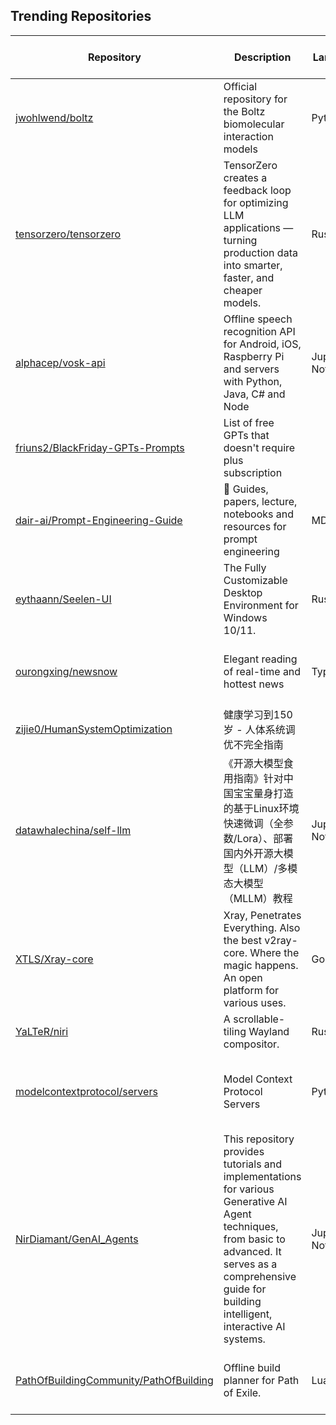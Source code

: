## Trending Repositories

| Repository | Description | Language | Stars | Forks | Built By | Current Period Stars |
|------------|-------------|----------|-------|-------|----------|---------------------|
| [jwohlwend/boltz](https://github.com/jwohlwend/boltz) | Official repository for the Boltz biomolecular interaction models | Python | 2477 | 387 | [jwohlwend](https://github.com/jwohlwend), [gcorso](https://github.com/gcorso), [ioannisa92](https://github.com/ioannisa92), [darianyang](https://github.com/darianyang), [latkins](https://github.com/latkins) | 61 |
| [tensorzero/tensorzero](https://github.com/tensorzero/tensorzero) | TensorZero creates a feedback loop for optimizing LLM applications — turning production data into smarter, faster, and cheaper models. | Rust | 6399 | 391 | [virajmehta](https://github.com/virajmehta), [GabrielBianconi](https://github.com/GabrielBianconi), [Aaron1011](https://github.com/Aaron1011) | 373 |
| [alphacep/vosk-api](https://github.com/alphacep/vosk-api) | Offline speech recognition API for Android, iOS, Raspberry Pi and servers with Python, Java, C# and Node | Jupyter Notebook | 11487 | 1394 | [nshmyrev](https://github.com/nshmyrev), [vadimdddd](https://github.com/vadimdddd), [nnkalita](https://github.com/nnkalita), [lkiesow](https://github.com/lkiesow), [nalbion](https://github.com/nalbion) | 987 |
| [friuns2/BlackFriday-GPTs-Prompts](https://github.com/friuns2/BlackFriday-GPTs-Prompts) | List of free GPTs that doesn't require plus subscription |  | 7700 | 1127 | [friuns2](https://github.com/friuns2), [divotlt](https://github.com/divotlt) | 215 |
| [dair-ai/Prompt-Engineering-Guide](https://github.com/dair-ai/Prompt-Engineering-Guide) | 🐙 Guides, papers, lecture, notebooks and resources for prompt engineering | MDX | 57660 | 5720 | [omarsar](https://github.com/omarsar), [S4MFI](https://github.com/S4MFI), [behrends](https://github.com/behrends), [ThunderCatXp](https://github.com/ThunderCatXp), [giornaledisistema](https://github.com/giornaledisistema) | 352 |
| [eythaann/Seelen-UI](https://github.com/eythaann/Seelen-UI) | The Fully Customizable Desktop Environment for Windows 10/11. | Rust | 8223 | 261 | [eythaann](https://github.com/eythaann), [luriusTM](https://github.com/luriusTM), [PhantomPixel-0418](https://github.com/PhantomPixel-0418) | 605 |
| [ourongxing/newsnow](https://github.com/ourongxing/newsnow) | Elegant reading of real-time and hottest news | TypeScript | 10873 | 3144 | [ourongxing](https://github.com/ourongxing), [d380025303](https://github.com/d380025303), [urlyy](https://github.com/urlyy), [jianlingzhong](https://github.com/jianlingzhong), [Cygra](https://github.com/Cygra) | 62 |
| [zijie0/HumanSystemOptimization](https://github.com/zijie0/HumanSystemOptimization) | 健康学习到150岁 - 人体系统调优不完全指南 |  | 16725 | 1204 | [zijie0](https://github.com/zijie0), [ksco](https://github.com/ksco) | 572 |
| [datawhalechina/self-llm](https://github.com/datawhalechina/self-llm) | 《开源大模型食用指南》针对中国宝宝量身打造的基于Linux环境快速微调（全参数/Lora）、部署国内外开源大模型（LLM）/多模态大模型（MLLM）教程 | Jupyter Notebook | 16979 | 1838 | [KMnO4-zx](https://github.com/KMnO4-zx), [L4HeyXiao](https://github.com/L4HeyXiao), [Tsumugii24](https://github.com/Tsumugii24), [Aphasia0515](https://github.com/Aphasia0515), [isaacahahah](https://github.com/isaacahahah) | 114 |
| [XTLS/Xray-core](https://github.com/XTLS/Xray-core) | Xray, Penetrates Everything. Also the best v2ray-core. Where the magic happens. An open platform for various uses. | Go | 29190 | 4348 | [RPRX](https://github.com/RPRX), [yuhan6665](https://github.com/yuhan6665), [Fangliding](https://github.com/Fangliding), [mmmray](https://github.com/mmmray) | 147 |
| [YaLTeR/niri](https://github.com/YaLTeR/niri) | A scrollable-tiling Wayland compositor. | Rust | 8099 | 264 | [YaLTeR](https://github.com/YaLTeR), [cmeissl](https://github.com/cmeissl), [sodiboo](https://github.com/sodiboo), [kchibisov](https://github.com/kchibisov) | 80 |
| [modelcontextprotocol/servers](https://github.com/modelcontextprotocol/servers) | Model Context Protocol Servers | Python | 52865 | 6028 | [tadasant](https://github.com/tadasant), [dsp-ant](https://github.com/dsp-ant), [jspahrsummers](https://github.com/jspahrsummers), [olaservo](https://github.com/olaservo), [jerome3o-anthropic](https://github.com/jerome3o-anthropic) | 229 |
| [NirDiamant/GenAI_Agents](https://github.com/NirDiamant/GenAI_Agents) | This repository provides tutorials and implementations for various Generative AI Agent techniques, from basic to advanced. It serves as a comprehensive guide for building intelligent, interactive AI systems. | Jupyter Notebook | 12998 | 1745 | [NirDiamant](https://github.com/NirDiamant), [Avtr99](https://github.com/Avtr99), [louisgthier](https://github.com/louisgthier), [FRAMEEE17](https://github.com/FRAMEEE17), [ofir-ov](https://github.com/ofir-ov) | 80 |
| [PathOfBuildingCommunity/PathOfBuilding](https://github.com/PathOfBuildingCommunity/PathOfBuilding) | Offline build planner for Path of Exile. | Lua | 4715 | 2138 | [Wires77](https://github.com/Wires77), [LocalIdentity](https://github.com/LocalIdentity), [Openarl](https://github.com/Openarl), [Nostrademous](https://github.com/Nostrademous), [ppoelzl](https://github.com/ppoelzl) | 58 |
